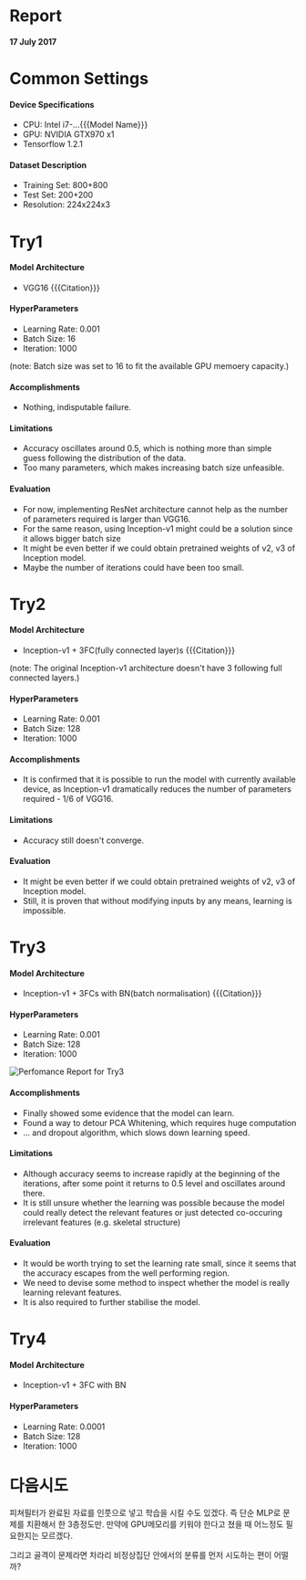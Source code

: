 # Report
#### 17 July 2017

# Common Settings
#### Device Specifications
* CPU: Intel i7-...{{{Model Name}}}
* GPU: NVIDIA GTX970 x1
* Tensorflow 1.2.1

#### Dataset Description
* Training Set: 800+800
* Test Set:     200+200
* Resolution:   224x224x3

# Try1
#### Model Architecture
* VGG16 {{{Citation}}}

#### HyperParameters
* Learning Rate: 0.001
* Batch Size:    16
* Iteration:     1000

(note: Batch size was set to 16 to fit the available GPU memoery capacity.)<br/>

#### Accomplishments
* Nothing, indisputable failure.

#### Limitations
* Accuracy oscillates around 0.5, which is nothing more than simple guess following the distribution of the data.
* Too many parameters, which makes increasing batch size unfeasible.

#### Evaluation
* For now, implementing ResNet architecture cannot help as the number of parameters required is larger than VGG16.
* For the same reason, using Inception-v1 might could be a solution since it allows bigger batch size
* It might be even better if we could obtain pretrained weights of v2, v3 of Inception model.
* Maybe the number of iterations could have been too small.

# Try2
#### Model Architecture
* Inception-v1 + 3FC(fully connected layer)s {{{Citation}}}

(note: The original Inception-v1 architecture doesn't have 3 following full connected layers.)<br/>
#### HyperParameters
* Learning Rate: 0.001	
* Batch Size:    128	
* Iteration:     1000

#### Accomplishments
* It is confirmed that it is possible to run the model with currently available device, as Inception-v1 dramatically reduces the number of parameters required - 1/6 of VGG16.

#### Limitations
* Accuracy still doesn't converge.

#### Evaluation
* It might be even better if we could obtain pretrained weights of v2, v3 of Inception model.
* Still, it is proven that without modifying inputs by any means, learning is impossible.

# Try3
#### Model Architecture
* Inception-v1 + 3FCs with BN(batch normalisation) {{{Citation}}}

#### HyperParameters
* Learning Rate: 0.001	
* Batch Size:    128	
* Iteration:     1000

![Perfomance Report for Try3](/img/report20170717_try3.png)

#### Accomplishments
* Finally showed some evidence that the model can learn.
* Found a way to detour PCA Whitening, which requires huge computation
* ... and dropout algorithm, which slows down learning speed.

#### Limitations
* Although accuracy seems to increase rapidly at the beginning of the iterations, after some point it returns to 0.5 level and oscillates around there.
* It is still unsure whether the learning was possible because the model could really detect the relevant features or just detected co-occuring irrelevant features (e.g. skeletal structure)

#### Evaluation
* It would be worth trying to set the learning rate small, since it seems that the accuracy escapes from the well performing region.
* We need to devise some method to inspect whether the model is really learning relevant features.
* It is also required to further stabilise the model.

# Try4
#### Model Architecture
* Inception-v1 + 3FC with BN

#### HyperParameters
* Learning Rate: 0.0001
* Batch Size:    128
* Iteration:     1000



# 다음시도 ########################################################################


피쳐필터가 완료된 자료를 인풋으로 넣고 학습을 시킬 수도 있겠다.
즉 단순 MLP로 문제를 치환해서 한 3층정도만.
만약에 GPU메모리를 키워야 한다고 쳤을 때 어느정도 필요한지는 모르겠다.

그리고 골격이 문제라면 차라리 비정상집단 안에서의 분류를 먼저 시도하는 편이 어떨까?